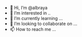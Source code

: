 - 👋 Hi, I’m @albraya
- 👀 I’m interested in ..
- 🌱 I’m currently learning ...
- 💞️ I’m looking to collaborate on ...
- 📫 How to reach me ...

<!---
albraya/albraya is a ✨ special ✨ repository because its `README.md` (this file) appears on your GitHub profile.
You can click the Preview link to take a look at your changes.
--->
